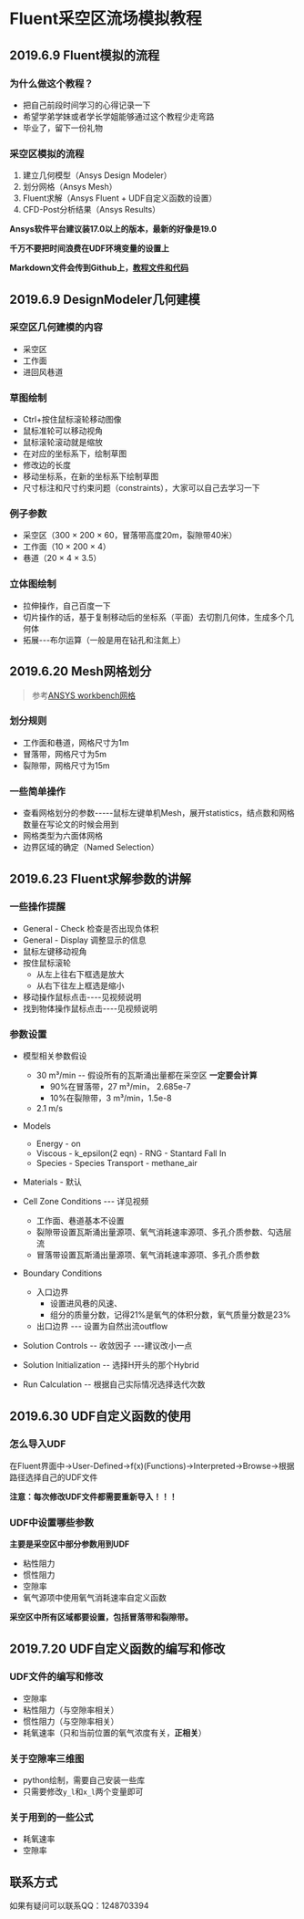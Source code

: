 # Fluent采空区流场模拟教程

## 2019.6.9 Fluent模拟的流程

### 为什么做这个教程？

- 把自己前段时间学习的心得记录一下
- 希望学弟学妹或者学长学姐能够通过这个教程少走弯路
- 毕业了，留下一份礼物

### 采空区模拟的流程

1. 建立几何模型（Ansys Design Modeler）
2. 划分网格（Ansys Mesh）
3. Fluent求解（Ansys Fluent + UDF自定义函数的设置）
4. CFD-Post分析结果（Ansys Results）

**Ansys软件平台建议装17.0以上的版本，最新的好像是19.0**

**千万不要把时间浪费在UDF环境变量的设置上**

**Markdown文件会传到Github上，[教程文件和代码](https://github.com/bbkgl/goaf)**

##  2019.6.9 DesignModeler几何建模

### 采空区几何建模的内容

- 采空区
- 工作面
- 进回风巷道

### 草图绘制

- Ctrl+按住鼠标滚轮移动图像
- 鼠标准轮可以移动视角
- 鼠标滚轮滚动就是缩放
- 在对应的坐标系下，绘制草图
- 修改边的长度
- 移动坐标系，在新的坐标系下绘制草图
- 尺寸标注和尺寸约束问题（constraints），大家可以自己去学习一下

### 例子参数

- 采空区（300 × 200 × 60，冒落带高度20m，裂隙带40米）
- 工作面（10 × 200 × 4）
- 巷道（20 × 4 × 3.5）

### 立体图绘制

- 拉伸操作，自己百度一下
- 切片操作的话，基于复制移动后的坐标系（平面）去切割几何体，生成多个几何体
- 拓展---布尔运算（一般是用在钻孔和注氮上）

## 2019.6.20 Mesh网格划分

> 参考[ANSYS workbench网格](https://www.bilibili.com/video/av21182764?from=search&seid=5245891783888294417 )

### 划分规则

- 工作面和巷道，网格尺寸为1m
- 冒落带，网格尺寸为5m
- 裂隙带，网格尺寸为15m

### 一些简单操作

- 查看网格划分的参数-----鼠标左键单机Mesh，展开statistics，结点数和网格数量在写论文的时候会用到
- 网格类型为六面体网格
- 边界区域的确定（Named Selection）

## 2019.6.23 Fluent求解参数的讲解

### 一些操作提醒

- General - Check 检查是否出现负体积
- General - Display 调整显示的信息
- 鼠标左键移动视角
- 按住鼠标滚轮
  - 从左上往右下框选是放大
  - 从右下往左上框选是缩小
- 移动操作鼠标点击----见视频说明
- 找到物体操作鼠标点击----见视频说明

### 参数设置

- 模型相关参数假设
  - 30 m³/min -- 假设所有的瓦斯涌出量都在采空区 **一定要会计算**
    - 90%在冒落带，27 m³/min， 2.685e-7
    - 10%在裂隙带，3 m³/min，1.5e-8
  - 2.1 m/s

- Models
  - Energy - on
  - Viscous - k_epsilon(2 eqn) - RNG - Stantard Fall In
  - Species - Species Transport - methane_air
- Materials - 默认
- Cell Zone Conditions --- 详见视频
  - 工作面、巷道基本不设置
  - 裂隙带设置瓦斯涌出量源项、氧气消耗速率源项、多孔介质参数、勾选层流
  - 冒落带设置瓦斯涌出量源项、氧气消耗速率源项、多孔介质参数
- Boundary Conditions
  - 入口边界
    - 设置进风巷的风速、
    - 组分的质量分数，记得21%是氧气的体积分数，氧气质量分数是23%
  - 出口边界 --- 设置为自然出流outflow

- Solution Controls  -- 收敛因子 ---建议改小一点
- Solution Initialization  -- 选择H开头的那个Hybrid
- Run Calculation -- 根据自己实际情况选择迭代次数

## 2019.6.30 UDF自定义函数的使用

### 怎么导入UDF

在Fluent界面中->User-Defined->f(x)(Functions)->Interpreted->Browse->根据路径选择自己的UDF文件

**注意：每次修改UDF文件都需要重新导入！！！**

### UDF中设置哪些参数

**主要是采空区中部分参数用到UDF**

- 粘性阻力
- 惯性阻力
- 空隙率
- 氧气源项中使用氧气消耗速率自定义函数

**采空区中所有区域都要设置，包括冒落带和裂隙带。**

## 2019.7.20 UDF自定义函数的编写和修改

### UDF文件的编写和修改

- 空隙率
- 粘性阻力（与空隙率相关）
- 惯性阻力（与空隙率相关）
- 耗氧速率（只和当前位置的氧气浓度有关，**正相关**）

### 关于空隙率三维图

- python绘制，需要自己安装一些库
- 只需要修改`y_l`和`x_l`两个变量即可

### 关于用到的一些公式

- 耗氧速率
- 空隙率

## 联系方式

如果有疑问可以联系QQ：1248703394
